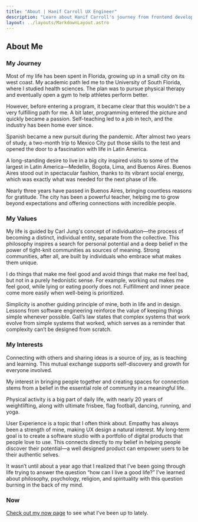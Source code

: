 ```yaml
---
title: "About | Hanif Carroll UX Engineer"
description: "Learn about Hanif Carroll's journey from frontend developer to UX Engineer, his passion for user-centered design, and what drives him to create digital products that bring people together."
layout: ../layouts/MarkdownLayout.astro
---
```


## About Me

### My Journey

Most of my life has been spent in Florida, growing up in a small city on its west coast. My academic path led me to the University of South Florida, where I studied health sciences. The plan was to pursue physical therapy and eventually open a gym to help athletes perform better.

However, before entering a program, it became clear that this wouldn't be a very fulfilling path for me. A bit later, programming entered the picture and quickly became a passion. Self-teaching led to a job in tech, and the industry has been home ever since.

Spanish became a new pursuit during the pandemic. After almost two years of study, a two-month trip to Mexico City put those skills to the test and opened the door to a fascination with life in Latin America.

A long-standing desire to live in a big city inspired visits to some of the largest in Latin America—Medellin, Bogota, Lima, and Buenos Aires. Buenos Aires stood out in spectacular fashion, thanks to its vibrant social energy, which was exactly what was needed for the next phase of life.

Nearly three years have passed in Buenos Aires, bringing countless reasons for gratitude. The city has been a powerful teacher, helping me to grow beyond expectations and offering connections with incredible people.

### My Values

My life is guided by Carl Jung's concept of individuation—the process of becoming a distinct, individual entity, separate from the collective. This philosophy inspires a search for personal potential and a deep belief in the power of tight-knit communities as sources of meaning. Strong communities, after all, are built by individuals who embrace what makes them unique.

I do things that make me feel good and avoid things that make me feel bad, but not in a purely hedonistic sense. For example, working out makes me feel good, while lying or eating poorly does not. Fulfillment and inner peace come more easily when well-being is prioritized.

Simplicity is another guiding principle of mine, both in life and in design. Lessons from software engineering reinforce the value of keeping things simple whenever possible. Gall’s law states that complex systems that work evolve from simple systems that worked, which serves as a reminder that complexity can’t be designed from scratch.

### My Interests

Connecting with others and sharing ideas is a source of joy, as is teaching and learning. This mutual exchange supports self-discovery and growth for everyone involved.

My interest in bringing people together and creating spaces for connection stems from a belief in the essential role of community in a meaningful life.

Physical activity is a big part of daily life, with nearly 20 years of weightlifting, along with ultimate frisbee, flag football, dancing, running, and yoga.

User Experience is a topic that I often think about. Empathy has always been a strength of mine, making UX design a natural interest. My long-term goal is to create a software studio with a portfolio of digital products that people love to use. This connects directly to my belief in helping people discover their potential—a well designed product can empower users to be their authentic selves.

It wasn’t until about a year ago that I realized that I’ve been going through life trying to answer the question “how can I live a good life?” I’ve learned about philosophy, psychology, religion, and spirituality with this question burning in the back of my mind.

### Now

[Check out my now page](/now) to see what I’ve been up to lately.
